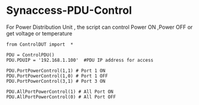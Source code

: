 # Synaccess-PDU-Control
For Power Distribution Unit , the script can control Power ON ,Power OFF or get voltage or temperature


    from ControlDUT import  *

    PDU = ControlPDU()
    PDU.PDUIP = '192.168.1.100'  #PDU IP address for access
    
    PDU.PortPowerControl(1,1) # Port 1 ON
    PDU.PortPowerControl(1,0) # Port 1 OFF
    PDU.PortPowerControl(3,1) # Port 3 ON
    
    PDU.AllPortPowerControl(1) # All Port ON
    PDU.AllPortPowerControl(0) # All Port OFF
    
    
